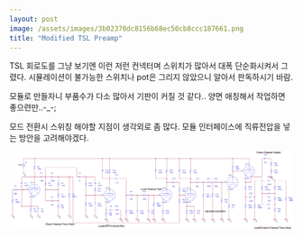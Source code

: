 ```yaml
---
layout: post
image: /assets/images/3b02370dc8156b68ec50cb8ccc187661.png
title: "Modified TSL Preamp"
---
```


TSL 회로도를 그냥 보기엔 이런 저런 컨넥터며 스위치가 많아서 대폭 단순화시켜서 그렸다. 시뮬레이션이 불가능한 스위치나 pot은 그리지 않았으니 알아서 판독하시기 바람.

모듈로 만들자니 부품수가 다소 많아서 기판이 커질 것 같다..
양면 애칭해서 작업하면 좋으련만..-_-;

모드 전환시 스위칭 해야할 지점이 생각외로 좀 많다. 모듈 인터페이스에 직류전압을 넣는 방안을 고려해야겠다. 

![image](/assets/images/3b02370dc8156b68ec50cb8ccc187661.png)


